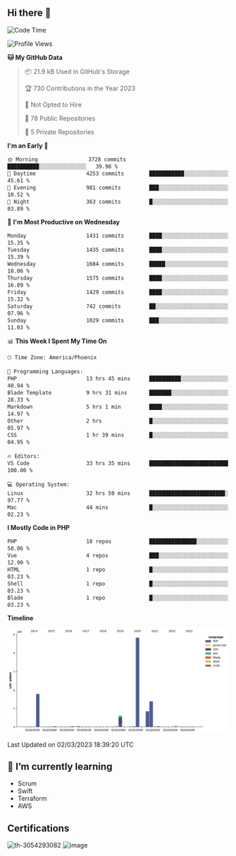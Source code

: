 ## Hi there 👋

<!--START_SECTION:waka-->
![Code Time](http://img.shields.io/badge/Code%20Time-8%2C082%20hrs%2021%20mins-blue)

![Profile Views](http://img.shields.io/badge/Profile%20Views-49-blue)

**🐱 My GitHub Data** 

> 📦 21.9 kB Used in GitHub's Storage 
 > 
> 🏆 730 Contributions in the Year 2023
 > 
> 🚫 Not Opted to Hire
 > 
> 📜 78 Public Repositories 
 > 
> 🔑 5 Private Repositories 
 > 
**I'm an Early 🐤** 

```text
🌞 Morning                3728 commits        ██████████░░░░░░░░░░░░░░░   39.98 % 
🌆 Daytime                4253 commits        ███████████░░░░░░░░░░░░░░   45.61 % 
🌃 Evening                981 commits         ███░░░░░░░░░░░░░░░░░░░░░░   10.52 % 
🌙 Night                  363 commits         █░░░░░░░░░░░░░░░░░░░░░░░░   03.89 % 
```
📅 **I'm Most Productive on Wednesday** 

```text
Monday                   1431 commits        ████░░░░░░░░░░░░░░░░░░░░░   15.35 % 
Tuesday                  1435 commits        ████░░░░░░░░░░░░░░░░░░░░░   15.39 % 
Wednesday                1684 commits        █████░░░░░░░░░░░░░░░░░░░░   18.06 % 
Thursday                 1575 commits        ████░░░░░░░░░░░░░░░░░░░░░   16.89 % 
Friday                   1429 commits        ████░░░░░░░░░░░░░░░░░░░░░   15.32 % 
Saturday                 742 commits         ██░░░░░░░░░░░░░░░░░░░░░░░   07.96 % 
Sunday                   1029 commits        ███░░░░░░░░░░░░░░░░░░░░░░   11.03 % 
```


📊 **This Week I Spent My Time On** 

```text
🕑︎ Time Zone: America/Phoenix

💬 Programming Languages: 
PHP                      13 hrs 45 mins      ██████████░░░░░░░░░░░░░░░   40.94 % 
Blade Template           9 hrs 31 mins       ███████░░░░░░░░░░░░░░░░░░   28.33 % 
Markdown                 5 hrs 1 min         ████░░░░░░░░░░░░░░░░░░░░░   14.97 % 
Other                    2 hrs               █░░░░░░░░░░░░░░░░░░░░░░░░   05.97 % 
CSS                      1 hr 39 mins        █░░░░░░░░░░░░░░░░░░░░░░░░   04.95 % 

🔥 Editors: 
VS Code                  33 hrs 35 mins      █████████████████████████   100.00 % 

💻 Operating System: 
Linux                    32 hrs 50 mins      ████████████████████████░   97.77 % 
Mac                      44 mins             █░░░░░░░░░░░░░░░░░░░░░░░░   02.23 % 
```

**I Mostly Code in PHP** 

```text
PHP                      18 repos            ███████████████░░░░░░░░░░   58.06 % 
Vue                      4 repos             ███░░░░░░░░░░░░░░░░░░░░░░   12.90 % 
HTML                     1 repo              █░░░░░░░░░░░░░░░░░░░░░░░░   03.23 % 
Shell                    1 repo              █░░░░░░░░░░░░░░░░░░░░░░░░   03.23 % 
Blade                    1 repo              █░░░░░░░░░░░░░░░░░░░░░░░░   03.23 % 
```



**Timeline**

![Lines of Code chart](https://raw.githubusercontent.com/mikebronner/mikebronner/master/assets/bar_graph.png)


 Last Updated on 02/03/2023 18:39:20 UTC
<!--END_SECTION:waka-->

<!--
**mikebronner/mikebronner** is a ✨ _special_ ✨ repository because its `README.md` (this file) appears on your GitHub profile.

Here are some ideas to get you started:

- 🔭 I’m currently working on ...
- 🌱 I’m currently learning ...
- 👯 I’m looking to collaborate on ...
- 🤔 I’m looking for help with ...
- 💬 Ask me about ...
- 📫 How to reach me: ...
- 😄 Pronouns: ...
- ⚡ Fun fact: ...
-->

## 🌱 I’m currently learning

- Scrum
- Swift
- Terraform
- AWS

## Certifications

![th-3054293082](https://user-images.githubusercontent.com/1791050/208267034-c5006f82-ae89-41eb-9478-7106c5aba070.jpg)          ![image](https://user-images.githubusercontent.com/1791050/208267032-13c8c426-f627-448d-b23e-e3dd74b6712a.png)


